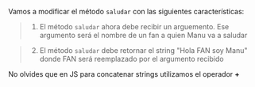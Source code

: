 Vamos a modificar el método `saludar` con las siguientes características:

> 1. El método `saludar` ahora debe recibir un arguemento. Ese argumento será el nombre de un fan a quien Manu va a saludar

> 2. El método `saludar` debe retornar el string "Hola FAN soy Manu" donde FAN será reemplazado por el argumento recibido

No olvides que en JS para concatenar strings utilizamos el operador **+**